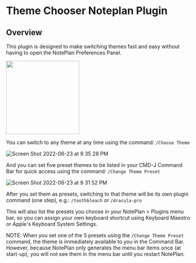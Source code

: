 # Theme Chooser Noteplan Plugin

## Overview
This plugin is designed to make switching themes fast and easy without having to open the NotePlan Preferences Panel.

<img src="https://user-images.githubusercontent.com/8949588/175463159-c7ef1aa9-6178-4853-90d6-9102dd306859.gif" width="200">

You can switch to any theme at any time using the command:
`/Choose Theme`

![Screen Shot 2022-06-23 at 9 35 28 PM](https://user-images.githubusercontent.com/8949588/175463052-7de07037-f8d0-43a8-be5b-cc26eafa8b85.jpg)

And you can set five preset themes to be listed in your CMD-J Command Bar for quick access using the command:
`/Change Theme Preset`

![Screen Shot 2022-06-23 at 9 31 52 PM](https://user-images.githubusercontent.com/8949588/175463091-c57f76ae-34d3-4120-8ef2-e8cc75c9baf0.jpg)

After you set them as presets, switching to that theme will be its own plugin command (one step), e.g.:
`/toothbleach`
or
`/dracula-pro`

This will also list the presets you choose in your NotePlan > Plugins menu bar, so you can assign your own keyboard shortcut using Keyboard Maestro or Apple's Keyboard System Settings.

NOTE: When you set one of the 5 presets using the `/Change Theme Preset` command, the theme is immediately available to you in the Command Bar. However, because NotePlan only generates the menu bar items once (at start-up), you will not see them in the menu bar until you restart NotePlan.


